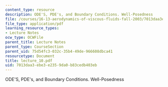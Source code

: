 ```yaml
---
content_type: resource
description: ODE'S, PDE's, and Boundary Conditions. Well-Posedness
file: /courses/16-13-aerodynamics-of-viscous-fluids-fall-2003/7013daa3ebe3e2359da0b83cedb403eb_lecture_10.pdf
file_type: application/pdf
learning_resource_types:
- Lecture Notes
ocw_type: OCWFile
parent_title: Lecture Notes
parent_type: CourseSection
parent_uid: 75d54fc3-032c-35b4-49de-966608dbca41
resourcetype: Document
title: lecture_10.pdf
uid: 7013daa3-ebe3-e235-9da0-b83cedb403eb
---
```

ODE'S, PDE's, and Boundary Conditions. Well-Posedness


